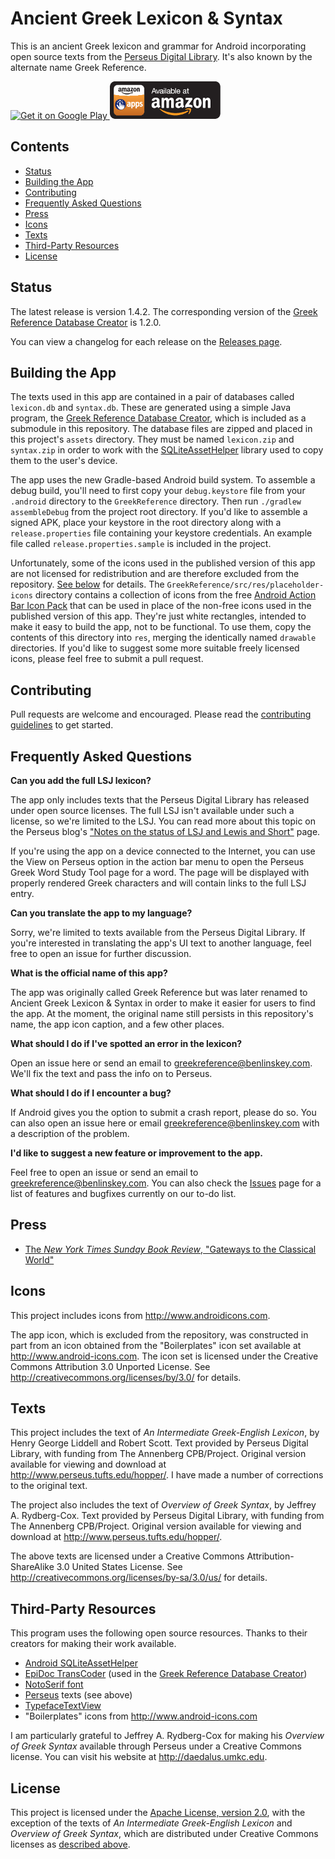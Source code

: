 # Ancient Greek Lexicon & Syntax

This is an ancient Greek lexicon and grammar for Android incorporating open source texts from the [Perseus Digital Library][Perseus]. It's also known by the alternate name Greek Reference.

<a href="https://play.google.com/store/apps/details?id=com.benlinskey.greekreference">
  <img alt="Get it on Google Play"
       src="https://developer.android.com/images/brand/en_generic_rgb_wo_60.png" />
</a>
<a href="http://www.amazon.com/gp/product/B00HV37XXG">
    <img alt="Available at Amazon" src="amazon-apps-store-us-black-177x60.png">
</a>

## Contents

- [Status](#status)
- [Building the App](#building-the-app)
- [Contributing](#contributing)
- [Frequently Asked Questions](#frequently-asked-questions)
- [Press](#press)
- [Icons](#icons)
- [Texts](#texts)
- [Third-Party Resources](#third-party-resources)
- [License](#license)

## Status

The latest release is version 1.4.2. The corresponding version of the [Greek Reference Database Creator][] is 1.2.0.

You can view a changelog for each release on the [Releases page][].


## Building the App

The texts used in this app are contained in a pair of databases called `lexicon.db` and `syntax.db`. These are generated using a simple Java program, the [Greek Reference Database Creator][], which is included as a submodule in this repository. The database files are zipped and placed in this project's `assets` directory. They must be named `lexicon.zip` and `syntax.zip` in order to work with the [SQLiteAssetHelper][Android SQLiteAssetHelper] library used to copy them to the user's device.

The app uses the new Gradle-based Android build system. To assemble a debug build, you'll need to first copy your `debug.keystore` file from your `.android` directory to the `GreekReference` directory. Then run `./gradlew assembleDebug` from the project root directory. If you'd like to assemble a signed APK, place your keystore in the root directory along with a `release.properties` file containing your keystore credentials. An example file called `release.properties.sample` is included in the project.

Unfortunately, some of the icons used in the published version of this app are not licensed for redistribution and are therefore excluded from the repository. [See below](https://github.com/blinskey/greek-reference#icons) for details. The `GreekReference/src/res/placeholder-icons` directory contains a collection of icons from the free [Android Action Bar Icon Pack][] that can be used in place of the non-free icons used in the published version of this app. They're just white rectangles, intended to make it easy to build the app, not to be functional. To use them, copy the contents of this directory into `res`, merging the identically named `drawable` directories. If you'd like to suggest some more suitable freely licensed icons, please feel free to submit a pull request.

## Contributing

Pull requests are welcome and encouraged. Please read the [contributing guidelines][contributing] to get started.

## Frequently Asked Questions

**Can you add the full LSJ lexicon?**

The app only includes texts that the Perseus Digital Library has released under open source licenses. The full LSJ isn't available under such a license, so we're limited to the LSJ. You can read more about this topic on the Perseus blog's ["Notes on the status of LSJ and Lewis and Short"](http://sites.tufts.edu/perseusupdates/other-information/notes-on-the-status-of-lsj-and-lewis-and-short/) page. 

If you're using the app on a device connected to the Internet, you can use the View on Perseus option in the action bar menu to open the Perseus Greek Word Study Tool page for a word. The page will be displayed with properly rendered Greek characters and will contain links to the full LSJ entry.

**Can you translate the app to my language?**

Sorry, we're limited to texts available from the Perseus Digital Library. If you're interested in translating the app's UI text to another language, feel free to open an issue for further discussion.

**What is the official name of this app?**

The app was originally called Greek Reference but was later renamed to Ancient Greek Lexicon & Syntax in order to make it easier for users to find the app. At the moment, the original name still persists in this repository's name, the app icon caption, and a few other places.

**What should I do if I've spotted an error in the lexicon?**

Open an issue here or send an email to <greekreference@benlinskey.com>. We'll fix the text and pass the info on to Perseus.

**What should I do if I encounter a bug?**

If Android gives you the option to submit a crash report, please do so. You can also open an issue here or email <greekreference@benlinskey.com> with a description of the problem.

**I'd like to suggest a new feature or improvement to the app.**

Feel free to open an issue or send an email to <greekreference@benlinskey.com>. You can also check the [Issues](https://github.com/blinskey/greek-reference/issues) page for a list of features and bugfixes currently on our to-do list.

## Press

- [The *New York Times Sunday Book Review*, "Gateways to the Classical World"](http://www.nytimes.com/2014/08/24/books/review/gateways-to-the-classical-world.html)

## Icons

This project includes icons from <http://www.androidicons.com>.

The app icon, which is excluded from the repository, was constructed in part from an icon obtained from the "Boilerplates" icon set available at <http://www.android-icons.com>. The icon set is licensed under the Creative Commons Attribution 3.0 Unported License. See <http://creativecommons.org/licenses/by/3.0/> for details.

## Texts

This project includes the text of *An Intermediate Greek-English Lexicon*, by Henry George Liddell and Robert Scott. Text provided by Perseus Digital Library, with funding from The Annenberg CPB/Project. Original version available for viewing and download at <http://www.perseus.tufts.edu/hopper/>. I have made a number of corrections to the original text.

The project also includes the text of *Overview of Greek Syntax*, by Jeffrey A. Rydberg-Cox. Text provided by Perseus Digital Library, with funding from The Annenberg CPB/Project. Original version available for viewing and download at <http://www.perseus.tufts.edu/hopper/>.

The above texts are licensed under a Creative Commons Attribution-ShareAlike 3.0 United States License. See <http://creativecommons.org/licenses/by-sa/3.0/us/> for details.

## Third-Party Resources

This program uses the following open source resources. Thanks to their creators for making their work available.

- [Android SQLiteAssetHelper][]
- [EpiDoc TransCoder][] (used in the [Greek Reference Database Creator][])
- [NotoSerif font][]
- [Perseus][] texts (see above)
- [TypefaceTextView][]
- "Boilerplates" icons from <http://www.android-icons.com>

I am particularly grateful to Jeffrey A. Rydberg-Cox for making his *Overview of Greek Syntax* available through Perseus under a Creative Commons license. You can visit his website at <http://daedalus.umkc.edu>.

## License

This project is licensed under the [Apache License, version 2.0][Apache], with the exception of the texts of *An Intermediate Greek-English Lexicon* and *Overview of Greek Syntax*, which are distributed under Creative Commons licenses as [described above](https://github.com/blinskey/greek-reference#texts).

[Greek Reference Database Creator]: https://github.com/blinskey/greek-reference-database-creator
[Apache]: http://www.apache.org/licenses/LICENSE-2.0
[Android SQLiteAssetHelper]: https://github.com/jgilfelt/android-sqlite-asset-helper
[EpiDoc TransCoder]: http://sourceforge.net/projects/epidoc/files/Transcoder/
[NotoSerif font]: https://code.google.com/p/noto/
[Perseus]: http://www.perseus.tufts.edu
[TypefaceTextView]: http://www.tristanwaddington.com/2012/09/android-textview-with-custom-font-support/
[Google Play]: https://play.google.com/store/apps/details?id=com.benlinskey.greekreference
[Releases page]: https://github.com/blinskey/greek-reference/releases
[contributing]: CONTRIBUTING.md
[Android Action Bar Icon Pack]: http://developer.android.com/design/downloads/index.html
